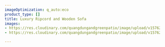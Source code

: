 ```yaml
---
imageOptimization: q_auto:eco
product_type: []
title: Luxury Ripcord and Wooden Sofa
images:
- https://res.cloudinary.com/quangdungandgreenpatio/image/upload/v1576205218/posts/DSC08092_lb49am.jpg
- https://res.cloudinary.com/quangdungandgreenpatio/image/upload/v1576205217/posts/DSC08091_coas3b.jpg

---
```

